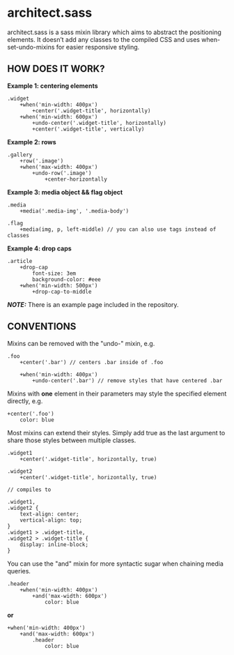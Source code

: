 architect.sass
==============

architect.sass is a sass mixin library which aims to abstract the positioning elements. It doesn’t add any classes to the compiled CSS and uses when-set-undo-mixins for easier responsive styling.

HOW DOES IT WORK?
-----------------

__Example 1: centering elements__

	.widget
		+when('min-width: 400px')
			+center('.widget-title', horizontally)
		+when('min-width: 600px')
			+undo-center('.widget-title', horizontally)
			+center('.widget-title', vertically)

__Example 2: rows__

	.gallery
		+row('.image')
		+when('max-width: 400px')
			+undo-row('.image')
				+center-horizontally

__Example 3: media object && flag object__

	.media
		+media('.media-img', '.media-body')

	.flag
		+media(img, p, left-middle) // you can also use tags instead of classes

__Example 4: drop caps__

	.article
		+drop-cap
			font-size: 3em
			background-color: #eee
		+when('min-width: 500px')
			+drop-cap-to-middle

___NOTE:___ There is an example page included in the repository.

CONVENTIONS
-----------

Mixins can be removed with the "undo-" mixin, e.g.

	.foo
		+center('.bar') // centers .bar inside of .foo

		+when('min-width: 400px')
			+undo-center('.bar') // remove styles that have centered .bar

Mixins with __one__ element in their parameters may style the specified element directly, e.g.

	+center('.foo')
		color: blue

Most mixins can extend their styles. Simply add true as the last argument to share those styles between multiple classes.

	.widget1
		+center('.widget-title', horizontally, true)

	.widget2
		+center('.widget-title', horizontally, true)

	// compiles to

	.widget1,
	.widget2 {
		text-align: center;
		vertical-align: top;
	}
	.widget1 > .widget-title,
	.widget2 > .widget-title {
		display: inline-block;
	}

You can use the "and" mixin for more syntactic sugar when chaining media queries.

	.header
		+when('min-width: 400px')
			+and('max-width: 600px')
				color: blue

__or__

	+when('min-width: 400px')
		+and('max-width: 600px')
			.header
				color: blue
